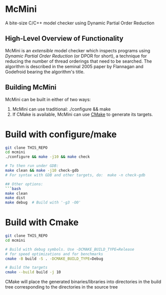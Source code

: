 # McMini
A bite-size C/C++ model checker using Dynamic Partial Order Reduction

## High-Level Overview of Functionality
McMini is an _extensible_ model checker which inspects
programs using _Dynamic Partial Order Reduction_ (or DPOR for
short), a technique for reducing the number of thread orderings
that need to be searched. The algorithm is described in the seminal
2005 paper by Flannagan and Godefroid bearing the algorithm's title.

## Building McMini
McMini can be built in either of two ways:
1. McMini can use traditional:  ./configure && make
2. If CMake is available, McMini can use [CMake](https://cmake.org)
to generate its targets.

# Build with configure/make

```bash
git clone THIS_REPO
cd mcmini
./configure && make -j10 && make check

# To then run under GDB:
make clean && make -j10 check-gdb
# For syntax with GDB and other targets, do:  make -n check-gdb

## Other options:
```bash
make clean
make dist
make debug  # Build with '-g3 -O0'
```

# Build with Cmake

```bash
git clone THIS_REPO
cd mcmini

# Build with debug symbols. Use -DCMAKE_BUILD_TYPE=Release
# for speed optimizations and for benchmarks
cmake -B build -S . -DCMAKE_BUILD_TYPE=Debug

# Build the targets
cmake --build build -j 10
```
CMake will place the generated binaries/libraries into directories
in the build tree corresponding to the directories in the source tree
